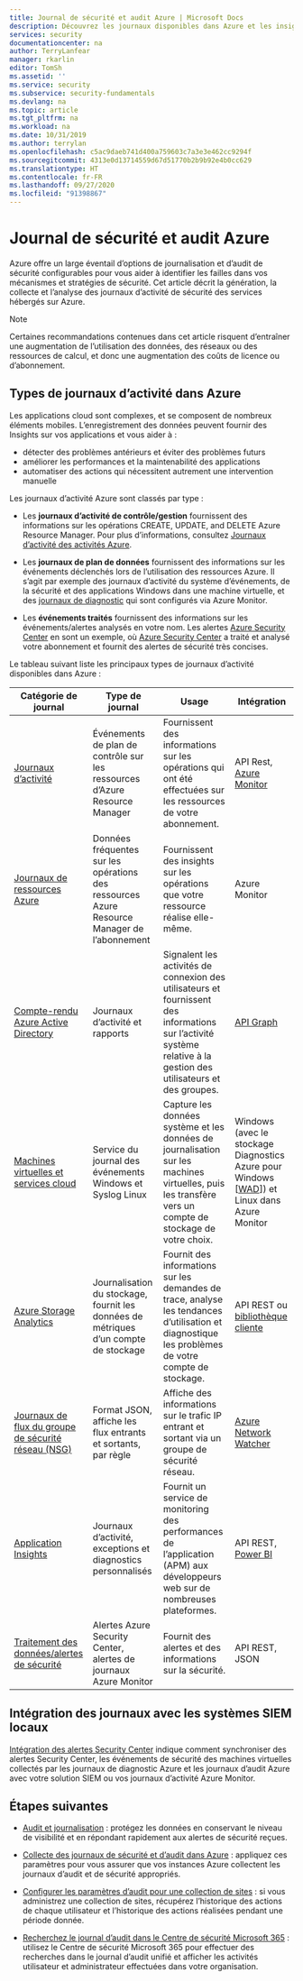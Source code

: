 ```yaml
---
title: Journal de sécurité et audit Azure | Microsoft Docs
description: Découvrez les journaux disponibles dans Azure et les insights de sécurité que vous pouvez obtenir.
services: security
documentationcenter: na
author: TerryLanfear
manager: rkarlin
editor: TomSh
ms.assetid: ''
ms.service: security
ms.subservice: security-fundamentals
ms.devlang: na
ms.topic: article
ms.tgt_pltfrm: na
ms.workload: na
ms.date: 10/31/2019
ms.author: terrylan
ms.openlocfilehash: c5ac9daeb741d400a759603c7a3e3e462cc9294f
ms.sourcegitcommit: 4313e0d13714559d67d51770b2b9b92e4b0cc629
ms.translationtype: HT
ms.contentlocale: fr-FR
ms.lasthandoff: 09/27/2020
ms.locfileid: "91398867"
---
```

# <a name="azure-security-logging-and-auditing"></a>Journal de sécurité et audit Azure

Azure offre un large éventail d’options de journalisation et d’audit de sécurité configurables pour vous aider à identifier les failles dans vos mécanismes et stratégies de sécurité. Cet article décrit la génération, la collecte et l’analyse des journaux d’activité de sécurité des services hébergés sur Azure.

> [!Note]
> Certaines recommandations contenues dans cet article risquent d’entraîner une augmentation de l’utilisation des données, des réseaux ou des ressources de calcul, et donc une augmentation des coûts de licence ou d’abonnement.

## <a name="types-of-logs-in-azure"></a>Types de journaux d’activité dans Azure

Les applications cloud sont complexes, et se composent de nombreux éléments mobiles. L’enregistrement des données peuvent fournir des Insights sur vos applications et vous aider à :

- détecter des problèmes antérieurs et éviter des problèmes futurs
- améliorer les performances et la maintenabilité des applications
- automatiser des actions qui nécessitent autrement une intervention manuelle

Les journaux d’activité Azure sont classés par type :
* Les **journaux d’activité de contrôle/gestion** fournissent des informations sur les opérations CREATE, UPDATE, and DELETE Azure Resource Manager. Pour plus d’informations, consultez [Journaux d’activité des activités Azure](../../azure-monitor/platform/platform-logs-overview.md).

* Les **journaux de plan de données** fournissent des informations sur les événements déclenchés lors de l’utilisation des ressources Azure. Il s’agit par exemple des journaux d’activité du système d’événements, de la sécurité et des applications Windows dans une machine virtuelle, et des [journaux de diagnostic](../../azure-monitor/platform/platform-logs-overview.md) qui sont configurés via Azure Monitor.

* Les **événements traités** fournissent des informations sur les événements/alertes analysés en votre nom. Les alertes [Azure Security Center](../../security-center/security-center-managing-and-responding-alerts.md) en sont un exemple, où [Azure Security Center](../../security-center/security-center-intro.md) a traité et analysé votre abonnement et fournit des alertes de sécurité très concises.

Le tableau suivant liste les principaux types de journaux d’activité disponibles dans Azure :

| Catégorie de journal | Type de journal | Usage | Intégration |
| ------------ | -------- | ------ | ----------- |
|[Journaux d’activité](../../azure-monitor/platform/platform-logs-overview.md)|Événements de plan de contrôle sur les ressources d’Azure Resource Manager|  Fournissent des informations sur les opérations qui ont été effectuées sur les ressources de votre abonnement.|    API Rest, [Azure Monitor](../../azure-monitor/platform/platform-logs-overview.md)|
|[Journaux de ressources Azure](../../azure-monitor/platform/platform-logs-overview.md)|Données fréquentes sur les opérations des ressources Azure Resource Manager de l’abonnement|   Fournissent des insights sur les opérations que votre ressource réalise elle-même.| Azure Monitor|
|[Compte-rendu Azure Active Directory](../../active-directory/reports-monitoring/overview-reports.md)|Journaux d’activité et rapports | Signalent les activités de connexion des utilisateurs et fournissent des informations sur l’activité système relative à la gestion des utilisateurs et des groupes.|[API Graph](../../active-directory/develop/active-directory-graph-api-quickstart.md)|
|[Machines virtuelles et services cloud](../../azure-monitor/learn/quick-collect-azurevm.md)|Service du journal des événements Windows et Syslog Linux|  Capture les données système et les données de journalisation sur les machines virtuelles, puis les transfère vers un compte de stockage de votre choix.|   Windows (avec le stockage Diagnostics Azure pour Windows [[WAD](../../monitoring-and-diagnostics/azure-diagnostics.md)]) et Linux dans Azure Monitor|
|[Azure Storage Analytics](https://docs.microsoft.com/rest/api/storageservices/fileservices/storage-analytics)|Journalisation du stockage, fournit les données de métriques d’un compte de stockage|Fournit des informations sur les demandes de trace, analyse les tendances d’utilisation et diagnostique les problèmes de votre compte de stockage.|   API REST ou [bibliothèque cliente](https://msdn.microsoft.com/library/azure/mt347887.aspx)|
|[Journaux de flux du groupe de sécurité réseau (NSG)](../../network-watcher/network-watcher-nsg-flow-logging-overview.md)|Format JSON, affiche les flux entrants et sortants, par règle|Affiche des informations sur le trafic IP entrant et sortant via un groupe de sécurité réseau.|[Azure Network Watcher](../../network-watcher/network-watcher-monitoring-overview.md)|
|[Application Insights](../../azure-monitor/app/app-insights-overview.md)|Journaux d’activité, exceptions et diagnostics personnalisés|  Fournit un service de monitoring des performances de l’application (APM) aux développeurs web sur de nombreuses plateformes.| API REST, [Power BI](https://powerbi.microsoft.com/documentation/powerbi-azure-and-power-bi/)|
|[Traitement des données/alertes de sécurité](../../security-center/security-center-intro.md)|  Alertes Azure Security Center, alertes de journaux Azure Monitor|    Fournit des alertes et des informations sur la sécurité.|  API REST, JSON|

## <a name="log-integration-with-on-premises-siem-systems"></a>Intégration des journaux avec les systèmes SIEM locaux
[Intégration des alertes Security Center](../../security-center/security-center-export-data-to-siem.md) indique comment synchroniser des alertes Security Center, les événements de sécurité des machines virtuelles collectés par les journaux de diagnostic Azure et les journaux d’audit Azure avec votre solution SIEM ou vos journaux d’activité Azure Monitor.

## <a name="next-steps"></a>Étapes suivantes

- [Audit et journalisation](management-monitoring-overview.md) : protégez les données en conservant le niveau de visibilité et en répondant rapidement aux alertes de sécurité reçues.

- [Collecte des journaux de sécurité et d’audit dans Azure](https://azure.microsoft.com/resources/videos/security-logging-and-audit-log-collection/) : appliquez ces paramètres pour vous assurer que vos instances Azure collectent les journaux d’audit et de sécurité appropriés.

- [Configurer les paramètres d’audit pour une collection de sites](https://support.office.com/article/Configure-audit-settings-for-a-site-collection-A9920C97-38C0-44F2-8BCB-4CF1E2AE22D2?ui=&rs=&ad=US) : si vous administrez une collection de sites, récupérez l’historique des actions de chaque utilisateur et l’historique des actions réalisées pendant une période donnée.

- [Recherchez le journal d’audit dans le Centre de sécurité Microsoft 365](/microsoft-365/compliance/search-the-audit-log-in-security-and-compliance) : utilisez le Centre de sécurité Microsoft 365 pour effectuer des recherches dans le journal d’audit unifié et afficher les activités utilisateur et administrateur effectuées dans votre organisation.
